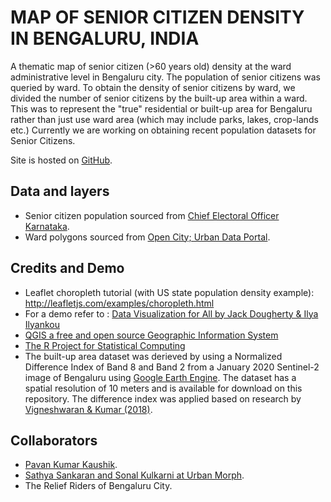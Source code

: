 # MAP OF SENIOR CITIZEN DENSITY IN BENGALURU, INDIA
A thematic map of senior citizen (>60 years old) density at the ward administrative level in Bengaluru city.
The population of senior citizens was queried by ward. To obtain the density of senior citizens by ward, we divided the number of senior citizens by the built-up area within a ward. This was to represent the "true" residential or built-up area for Bengaluru rather than just use ward area (which may include parks, lakes, crop-lands etc.) Currently we are working on obtaining recent population datasets for Senior Citizens.

Site is hosted on <a href="https://pages.github.com/" rel="nofollow"> GitHub</a>.

## Data and layers
- Senior citizen population sourced from <a href="https://ceokarnataka.kar.nic.in/" rel="nofollow"> Chief Electoral Officer Karnataka</a>.
- Ward polygons sourced from <a href="http://opencity.in/data/bbmp-wards" rel="nofollow"> Open City; Urban Data Portal</a>.


## Credits and Demo
- Leaflet choropleth tutorial (with US state population density example): http://leafletjs.com/examples/choropleth.html
- For a demo refer to : <a href="https://datavizforall.github.io/leaflet-map-polygon-hover/index.html"  rel="nofollow"> Data Visualization for All by Jack Dougherty & Ilya Ilyankou </a>
- <a href="qgis.org/en/site/"  rel="nofollow"> QGIS a free and open source Geographic Information System</a>
- <a href="r-project.org"  rel="nofollow">The R Project for Statistical Computing</a>
- The built-up area dataset was derieved by using a Normalized Difference Index of Band 8 and Band 2 from a January 2020 Sentinel-2 image of Bengaluru using <a href="https://developers.google.com/earth-engine/datasets/catalog/COPERNICUS_S2"  rel="nofollow">Google Earth Engine</a>. The dataset has a spatial resolution of 10 meters and is available for download on this repository. The difference index was applied based on research by <a href="https://www.researchgate.net/publication/328613201_EXTRACTION_OF_BUILT-UP_AREA_USING_HIGH_RESOLUTION_SENTINEL-2A_AND_GOOGLE_SATELLITE_IMAGERY"  rel="nofollow">Vigneshwaran & Kumar (2018)</a>.

## Collaborators
- <a href="https://github.com/pvnkmrksk"  rel="nofollow"> Pavan Kumar Kaushik</a>.
- <a href="https://sites.google.com/urbanmorph.com/urbanmorph/health"  rel="nofollow"> Sathya Sankaran and Sonal Kulkarni at Urban Morph</a>.
- The Relief Riders of Bengaluru City.